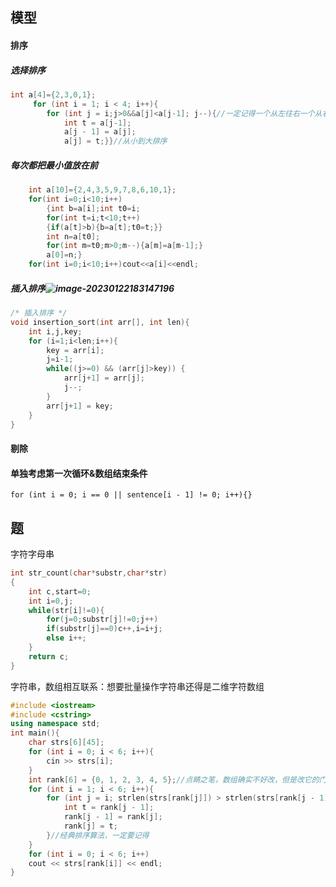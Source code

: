 ## 模型

#### 排序

##### 选择排序

```c++
int a[4]={2,3,0,1};
	 for (int i = 1; i < 4; i++){
        for (int j = i;j>0&&a[j]<a[j-1]; j--){//一定记得一个从左往右一个从右往左；
            int t = a[j-1];
			a[j - 1] = a[j];
			a[j] = t;}}//从小到大排序
```

##### 每次都把最小值放在前

```c++
	int a[10]={2,4,3,5,9,7,8,6,10,1};
	for(int i=0;i<10;i++)
		{int b=a[i];int t0=i;
		for(int t=i;t<10;t++)
		{if(a[t]>b){b=a[t];t0=t;}}
		int n=a[t0];
		for(int m=t0;m>0;m--){a[m]=a[m-1];}
		a[0]=n;}
	for(int i=0;i<10;i++)cout<<a[i]<<endl;
```

##### 插入排序![image-20230122183147196](C:\Users\86180\Desktop\my\note\image-20230122183147196.png)

~~~c++
/* 插入排序 */
void insertion_sort(int arr[], int len){
    int i,j,key;
    for (i=1;i<len;i++){
        key = arr[i];
        j=i-1;
        while((j>=0) && (arr[j]>key)) {
            arr[j+1] = arr[j];
            j--;
        }
        arr[j+1] = key;
    }
}

~~~



#### 剔除



#### 单独考虑第一次循环&数组结束条件

`for (int i = 0; i == 0 || sentence[i - 1] != 0; i++){}`









## 题

字符字母串

```c++
int str_count(char*substr,char*str)
{
	int c,start=0;
    int i=0,j;
    while(str[i]!=0){
        for(j=0;substr[j]!=0;j++)
        if(substr[j]==0)c++,i=i+j;
        else i++;
    }
    return c;
} 
```

字符串，数组相互联系：想要批量操作字符串还得是二维字符数组

```c++
#include <iostream>
#include <cstring>
using namespace std;
int main(){
    char strs[6][45];
    for (int i = 0; i < 6; i++){
        cin >> strs[i];
    }
    int rank[6] = {0, 1, 2, 3, 4, 5};//点睛之笔，数组确实不好改，但是改它的门钥匙确实简单的，而rank[]就是这个门钥匙
    for (int i = 1; i < 6; i++){
        for (int j = i; strlen(strs[rank[j]]) > strlen(strs[rank[j - 1]]); j--){
            int t = rank[j - 1];
            rank[j - 1] = rank[j];
            rank[j] = t;
        }//经典排序算法，一定要记得
    }
    for (int i = 0; i < 6; i++)
    cout << strs[rank[i]] << endl;
}

```

